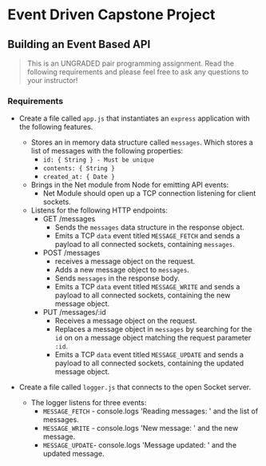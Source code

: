 # Event Driven Capstone Project

## Building an Event Based API

> This is an UNGRADED pair programming assignment. Read the following requirements and please feel free to ask any questions to your instructor!

### Requirements
- Create a file called `app.js` that instantiates an `express` application with the following features.
    - Stores an in memory data structure called `messages`. Which stores a list of messages with the following properties:
        - `id: { String } - Must be unique`
        - `contents: { String }`
        - `created_at: { Date }`
    - Brings in the Net module from Node for emitting API events:
        - Net Module should open up a TCP connection listening for client sockets. 
    - Listens for the following HTTP endpoints:
        - GET /messages
            - Sends the `messages` data structure in the response object.
            - Emits a TCP `data` event titled `MESSAGE_FETCH` and sends a payload to all connected sockets, containing `messages`.
        - POST /messages
            - receives a message object on the request.
            - Adds a new message object to `messages`.
            - Sends `messages` in the response body.
            - Emits a TCP `data` event titled `MESSAGE_WRITE` and sends a payload to all connected sockets, containing the new message object.
        - PUT /messages/:id
            - Receives a message object on the request.
            - Replaces a message object in `messages` by searching for the `id` on on a message object matching the request parameter `:id`.
            - Emits a TCP `data` event titled `MESSAGE_UPDATE` and sends a payload to all connected sockets, containing the updated message object.

- Create a file called `logger.js` that connects to the open Socket server.
    - The logger listens for three events:
        - `MESSAGE_FETCH` - console.logs 'Reading messages: ' and the list of messages.
        - `MESSAGE_WRITE` - console.logs 'New message: ' and the new message.
        - `MESSAGE_UPDATE`- console.logs 'Message updated: ' and the updated message.
